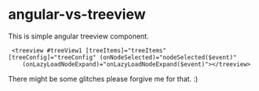 # angular-vs-treeview

This is simple angular treeview component.

```
 <treeview #treeView1 [treeItems]="treeItems" [treeConfig]="treeConfig" (onNodeSelected)="nodeSelected($event)"
    (onLazyLoadNodeExpand)="onLazyLoadNodeExpand($event)"></treeview>
```

There might be some glitches please forgive me for that. :)
